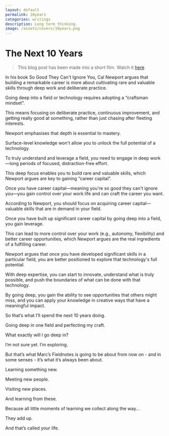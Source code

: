 ```yaml
---
layout: default
permalink: 10years
categories: writings
description: Long term thinking.
image: /assets/covers/10years.png
---
```


# The Next 10 Years

> This blog post has been made into a short film. Watch it [here](https://www.youtube.com/watch?v=TU-UJ9Y7rr8).

In his book So Good They Can't Ignore You, Cal Newport argues that building a remarkable career is more about cultivating rare and valuable skills through deep work and deliberate practice.

Going deep into a field or technology requires adopting a “craftsman mindset”.

This means focusing on deliberate practice, continuous improvement, and getting really good at something, rather than just chasing after fleeting interests.

Newport emphasises that depth is essential to mastery.

Surface-level knowledge won't allow you to unlock the full potential of a technology.

To truly understand and leverage a field, you need to engage in deep work—long periods of focused, distraction-free effort.

This deep focus enables you to build rare and valuable skills, which Newport argues are key to gaining “career capital”.

Once you have career capital—meaning you're so good they can't ignore you—you gain control over your work life and can craft the career you want.

According to Newport, you should focus on acquiring career capital—valuable skills that are in demand in your field.

Once you have built up significant career capital by going deep into a field, you gain leverage.

This can lead to more control over your work (e.g., autonomy, flexibility) and better career opportunities, which Newport argues are the real ingredients of a fulfilling career.

Newport argues that once you have developed significant skills in a particular field, you are better positioned to explore that technology's full potential.

With deep expertise, you can start to innovate, understand what is truly possible, and push the boundaries of what can be done with that technology.

By going deep, you gain the ability to see opportunities that others might miss, and you can apply your knowledge in creative ways that have a meaningful impact.

So that’s what I’ll spend the next 10 years doing.

Going deep in one field and perfecting my craft.

What exactly will I go deep in?

I’m not sure yet. I’m exploring.

But that’s what Marc’s Fieldnotes is going to be about from now on - and in some senses - it’s what it’s always been about.

Learning something new.

Meeting new people.

Visiting new places.

And learning from these.

Because all little moments of learning we collect along the way…

They add up.

And that’s called your life.
